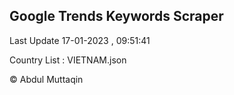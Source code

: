 

## Google Trends Keywords Scraper 
 
Last Update 17-01-2023 , 09:51:41

Country List :
VIETNAM.json



© Abdul Muttaqin 
